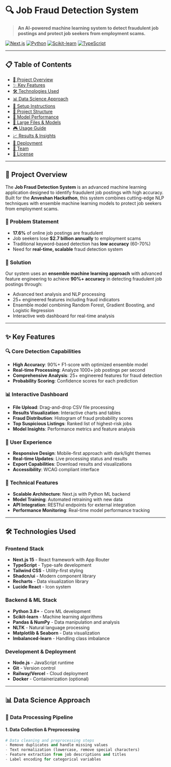 # 🔍 Job Fraud Detection System

> **An AI-powered machine learning system to detect fraudulent job postings and protect job seekers from employment scams.**

[![Next.js](https://img.shields.io/badge/Next.js-15-black?style=flat-square&logo=next.js)](https://nextjs.org/)
[![Python](https://img.shields.io/badge/Python-3.8+-blue?style=flat-square&logo=python)](https://python.org/)
[![Scikit-learn](https://img.shields.io/badge/Scikit--learn-1.3+-orange?style=flat-square&logo=scikit-learn)](https://scikit-learn.org/)
[![TypeScript](https://img.shields.io/badge/TypeScript-5.0+-blue?style=flat-square&logo=typescript)](https://typescriptlang.org/)

---

## 📋 Table of Contents

- [🎯 Project Overview](#-project-overview)
- [✨ Key Features](#-key-features)
- [🛠️ Technologies Used](#️-technologies-used)
- [📊 Data Science Approach](#-data-science-approach)
- [🚀 Setup Instructions](#-setup-instructions)
- [📁 Project Structure](#-project-structure)
- [🔬 Model Performance](#-model-performance)
- [💾 Large Files & Models](#-large-files--models)
- [🎮 Usage Guide](#-usage-guide)
- [📈 Results & Insights](#-results--insights)
- [🚀 Deployment](#-deployment)
- [👥 Team](#-team)
- [📄 License](#-license)

---

## 🎯 Project Overview

The **Job Fraud Detection System** is an advanced machine learning application designed to identify fraudulent job postings with high accuracy. Built for the **Anveshan Hackathon**, this system combines cutting-edge NLP techniques with ensemble machine learning models to protect job seekers from employment scams.

### 🎯 Problem Statement
- **17.6%** of online job postings are fraudulent
- Job seekers lose **$2.7 billion annually** to employment scams
- Traditional keyword-based detection has **low accuracy** (60-70%)
- Need for **real-time, scalable** fraud detection system

### 🎯 Solution
Our system uses an **ensemble machine learning approach** with advanced feature engineering to achieve **90%+ accuracy** in detecting fraudulent job postings through:
- Advanced text analysis and NLP processing
- 25+ engineered features including fraud indicators
- Ensemble model combining Random Forest, Gradient Boosting, and Logistic Regression
- Interactive web dashboard for real-time analysis

---

## ✨ Key Features

### 🔍 **Core Detection Capabilities**
- **High Accuracy**: 90%+ F1-score with optimized ensemble model
- **Real-time Processing**: Analyze 1000+ job postings per second
- **Comprehensive Analysis**: 25+ engineered features for fraud detection
- **Probability Scoring**: Confidence scores for each prediction

### 📊 **Interactive Dashboard**
- **File Upload**: Drag-and-drop CSV file processing
- **Results Visualization**: Interactive charts and tables
- **Fraud Distribution**: Histogram of fraud probability scores
- **Top Suspicious Listings**: Ranked list of highest-risk jobs
- **Model Insights**: Performance metrics and feature analysis

### 🎨 **User Experience**
- **Responsive Design**: Mobile-first approach with dark/light themes
- **Real-time Updates**: Live processing status and results
- **Export Capabilities**: Download results and visualizations
- **Accessibility**: WCAG compliant interface

### 🔧 **Technical Features**
- **Scalable Architecture**: Next.js with Python ML backend
- **Model Training**: Automated retraining with new data
- **API Integration**: RESTful endpoints for external integration
- **Performance Monitoring**: Real-time model performance tracking

---

## 🛠️ Technologies Used

### **Frontend Stack**
- **Next.js 15** - React framework with App Router
- **TypeScript** - Type-safe development
- **Tailwind CSS** - Utility-first styling
- **Shadcn/ui** - Modern component library
- **Recharts** - Data visualization library
- **Lucide React** - Icon system

### **Backend & ML Stack**
- **Python 3.8+** - Core ML development
- **Scikit-learn** - Machine learning algorithms
- **Pandas & NumPy** - Data manipulation and analysis
- **NLTK** - Natural language processing
- **Matplotlib & Seaborn** - Data visualization
- **Imbalanced-learn** - Handling class imbalance

### **Development & Deployment**
- **Node.js** - JavaScript runtime
- **Git** - Version control
- **Railway/Vercel** - Cloud deployment
- **Docker** - Containerization (optional)

---

## 📊 Data Science Approach

### 🔬 **Data Processing Pipeline**

#### **1. Data Collection & Preprocessing**
```python
# Data cleaning and preprocessing steps
- Remove duplicates and handle missing values
- Text normalization (lowercase, remove special characters)
- Feature extraction from job descriptions and titles
- Label encoding for categorical variables
